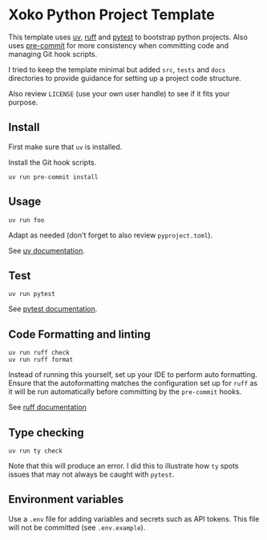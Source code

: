 # Xoko Python Project Template

This template uses [uv](https://github.com/astral-sh/uv), [ruff](https://github.com/astral-sh/ruff) and [pytest](https://docs.pytest.org) to bootstrap python projects. Also uses [pre-commit](https://pre-commit.com) for more consistency when committing code and managing Git hook scripts.

I tried to keep the template minimal but added `src`, `tests` and `docs` directories to provide guidance for setting up a project code structure.

Also review `LICENSE` (use your own user handle) to see if it fits your purpose.


## Install

First make sure that `uv` is installed.

Install the Git hook scripts.

```console
uv run pre-commit install
```

## Usage

```console
uv run foo
```

Adapt as needed (don't forget to also review `pyproject.toml`).

See [uv documentation](https://docs.astral.sh/uv).


## Test

```console
uv run pytest
```

See [pytest documentation](https://docs.pytest.org).


## Code Formatting and linting

```console
uv run ruff check
uv run ruff format
```

Instead of running this yourself, set up your IDE to perform auto formatting. Ensure that the autoformatting matches the configuration set up for `ruff` as it will be run automatically before committing by the `pre-commit` hooks.

See [ruff documentation](https://docs.astral.sh/ruff)


## Type checking

```console
uv run ty check
```

Note that this will produce an error. I did this to illustrate how `ty` spots issues that may not always be caught with `pytest`.


## Environment variables

Use a `.env` file for adding variables and secrets such as API tokens. This file will not be committed (see `.env.example`).
